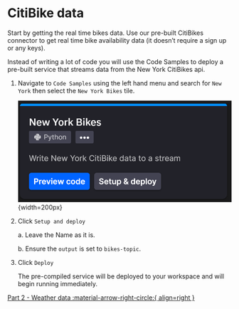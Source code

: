 # CitiBike data

Start by getting the real time bikes data. Use our pre-built CitiBikes connector to get real time bike availability data (it doesn’t require a sign up or any keys).

Instead of writing a lot of code you will use the Code Samples to deploy a pre-built service that streams data from the New York CitiBikes api.

1. Navigate to `Code Samples` using the left hand menu and search for `New York` then select the `New York Bikes` tile.

	![NY Bikes sample tile](ny-bikes-library-tile.png){width=200px}

2. Click `Setup and deploy`

	a. Leave the Name as it is.
	
	b. Ensure the `output` is set to `bikes-topic`.
	
3. Click `Deploy`

	The pre-compiled service will be deployed to your workspace and will begin running immediately.

[Part 2 - Weather data :material-arrow-right-circle:{ align=right }](2-openweather.md)